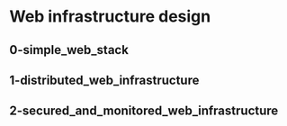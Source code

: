 # Web infrastructure design

## 0-simple_web_stack

## 1-distributed_web_infrastructure

## 2-secured_and_monitored_web_infrastructure
